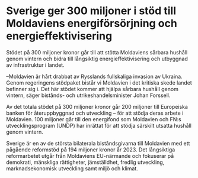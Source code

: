 # Sverige ger 300 miljoner i stöd till Moldaviens energiförsörjning och energieffektivisering

Stödet på 300 miljoner kronor går till att stötta Moldaviens sårbara hushåll genom vintern och bidra till långsiktig energieffektivisering och utbyggnad av infrastruktur i landet.

–Moldavien är hårt drabbat av Rysslands fullskaliga invasion av Ukraina. Genom regeringens stödpaket bistår vi Moldavien i det kritiska skede landet befinner sig i. Det här stödet kommer att hjälpa sårbara hushåll genom vintern, säger bistånds- och utrikeshandelsminister Johan Forssell.

Av det totala stödet på 300 miljoner kronor går 200 miljoner till Europeiska banken för återuppbyggnad och utveckling – för att stödja deras arbete i Moldavien. 100 miljoner går till den energifond som Moldavien och FN:s utvecklingsprogram (UNDP) har inrättat för att stödja särskilt utsatta hushåll genom vintern.

Sverige är en av de största bilaterala biståndsgivarna till Moldavien med ett pågående reformstöd på 194 miljoner kronor år 2023. Det långsiktiga reformarbetet utgår från Moldaviens EU-närmande och fokuserar på demokrati, mänskliga rättigheter, jämställdhet, fredlig utveckling, marknadsekonomisk utveckling samt miljö och klimat.
